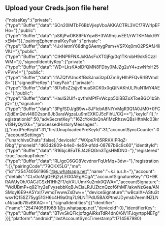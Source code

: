 ## Upload your Creds.json file here!
{"noiseKey":{"private":{"type":"Buffer","data":"SOn20lMTbF6BbVjiepVboAKKACTRL3VCf7RWrlpEFHo="},"public":{"type":"Buffer","data":"pSKjPwDK89FkYqwB+3VA9mjuvEE1/rWTKHNxk/9YxEM="}},"pairingEphemeralKeyPair":{"private":{"type":"Buffer","data":"4JxHetmY68dhg6AemygPsm+VSPXq0mO2PSAfJ4liVlU="},"public":{"type":"Buffer","data":"CIHNPRFNXJxKlAsFxXTGjFg/0q1TKrobH9dk5CzzIWM="}},"signedIdentityKey":{"private":{"type":"Buffer","data":"WD+LksKAolDfQMN8FDby0MJZg2uY4+zwNfxH25vPVn4="},"public":{"type":"Buffer","data":"ifAZQfVUnoKfBs8Jnai3zpDZmSyHIhPFQvRrlBVmdl8="}},"signedPreKey":{"keyPair":{"private":{"type":"Buffer","data":"8I7s6sZ2sjjv6huaSXCK0x0qQiNAKhULPiuN1MY4AEo="},"public":{"type":"Buffer","data":"HauIS2UIf+qvfmMPfFvWcpp50iBBZoXToeBGO1bShjQ="}},"signature":{"type":"Buffer","data":"3PgfSDJ/gB9w+8JFlcbA8NIYvMgR3Q1A0JM0+0FCr2jdEmQdvI48D2spn6Jb3araWgzaLu9mEXKCJ5cFihU/CQ=="},"keyId":1},"registrationId":50,"advSecretKey":"16ZcYoVdxQnAfiMzRhzwQBsHftnMc03krv18HyQytXk=","processedHistoryMessages":[],"nextPreKeyId":31,"firstUnuploadedPreKeyId":31,"accountSyncCounter":0,"accountSettings":{"unarchiveChats":false},"deviceId":"WXps7r85RRKXIPRqZ-i9bg","phoneId":"d63d2809-b4e0-4e59-afdd-08787b6c9c60","identityId":{"type":"Buffer","data":"R16bjc8EaTEJ4zEQGm3TgsHMDN0="},"registered":true,"backupToken":{"type":"Buffer","data":"RL/gcC6GO8VcvdnxrFqUrMq+3dw="},"registration":{},"pairingCode":"79CKX5LG","me":{"id":"254740561968:1@s.whatsapp.net","name":"~k.i.a.s.h~"},"account":{"details":"CLv0oMgGEKj2yLEGGAEgACgA","accountSignatureKey":"O+9KRAWJyOh/OACJGSxN1Hh2fT/qVXUUmrKu2mk0QWA=","accountSignature":"WdUBmP+q921ry2eFvysebbKqBJvEiaLRJUZtcnQzof6fhMF/akwNzGea/ANSMqyl6E9+A5YxI/7wmqTwwwZsDw==","deviceSignature":"wBcaIX+AStu3twsv1Q15SZ75yg51GH6c4H9aGtq7L9LNTPdU5BAXPtnsUDymsb7eemINZLNuN/sadb7l5vBKAQ=="},"signalIdentities":[{"identifier":{"name":"254740561968:1@s.whatsapp.net","deviceId":0},"identifierKey":{"type":"Buffer","data":"BTvvSkQFicjofzgAiRksTdR4dn0/6lV1FJqyrtppNEFg"}}],"platform":"android","lastAccountSyncTimestamp":1714567980}
